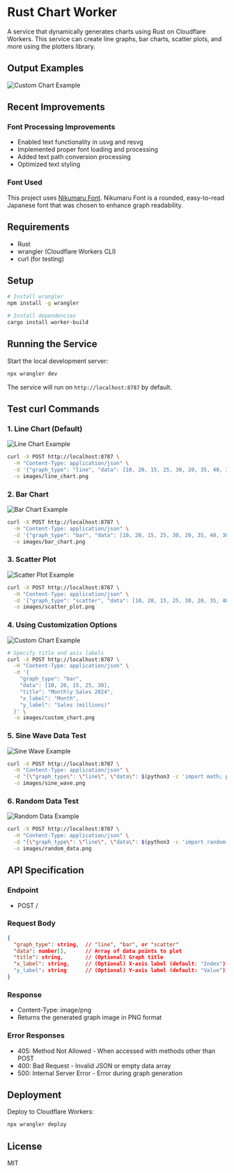 # Rust Chart Worker

A service that dynamically generates charts using Rust on Cloudflare Workers.
This service can create line graphs, bar charts, scatter plots, and more using the plotters library.

## Output Examples

![Custom Chart Example](images/custom_chart.png)

## Recent Improvements

### Font Processing Improvements
- Enabled text functionality in usvg and resvg
- Implemented proper font loading and processing
- Added text path conversion processing
- Optimized text styling

### Font Used
This project uses [Nikumaru Font](http://www.fontna.com/blog/1651/).
Nikumaru Font is a rounded, easy-to-read Japanese font that was chosen to enhance graph readability.

## Requirements

- Rust
- wrangler (Cloudflare Workers CLI)
- curl (for testing)

## Setup

```bash
# Install wrangler
npm install -g wrangler

# Install dependencies
cargo install worker-build
```

## Running the Service

Start the local development server:

```bash
npx wrangler dev
```

The service will run on `http://localhost:8787` by default.

## Test curl Commands

### 1. Line Chart (Default)

![Line Chart Example](images/line_chart.png)

```bash
curl -X POST http://localhost:8787 \
  -H "Content-Type: application/json" \
  -d '{"graph_type": "line", "data": [10, 20, 15, 25, 30, 20, 35, 40, 30, 45]}' \
  -o images/line_chart.png
```

### 2. Bar Chart

![Bar Chart Example](images/bar_chart.png)

```bash
curl -X POST http://localhost:8787 \
  -H "Content-Type: application/json" \
  -d '{"graph_type": "bar", "data": [10, 20, 15, 25, 30, 20, 35, 40, 30, 45]}' \
  -o images/bar_chart.png
```

### 3. Scatter Plot

![Scatter Plot Example](images/scatter_plot.png)

```bash
curl -X POST http://localhost:8787 \
  -H "Content-Type: application/json" \
  -d '{"graph_type": "scatter", "data": [10, 20, 15, 25, 30, 20, 35, 40, 30, 45]}' \
  -o images/scatter_plot.png
```

### 4. Using Customization Options

![Custom Chart Example](images/custom_chart.png)

```bash
# Specify title and axis labels
curl -X POST http://localhost:8787 \
  -H "Content-Type: application/json" \
  -d '{
    "graph_type": "bar",
    "data": [10, 20, 15, 25, 30],
    "title": "Monthly Sales 2024",
    "x_label": "Month",
    "y_label": "Sales (millions)"
  }' \
  -o images/custom_chart.png
```

### 5. Sine Wave Data Test

![Sine Wave Example](images/sine_wave.png)

```bash
curl -X POST http://localhost:8787 \
  -H "Content-Type: application/json" \
  -d "{\"graph_type\": \"line\", \"data\": $(python3 -c 'import math; print([math.sin(x/10)*10 + 20 for x in range(50)])')}" \
  -o images/sine_wave.png
```

### 6. Random Data Test

![Random Data Example](images/random_data.png)

```bash
curl -X POST http://localhost:8787 \
  -H "Content-Type: application/json" \
  -d "{\"graph_type\": \"line\", \"data\": $(python3 -c 'import random; print([random.uniform(0, 100) for _ in range(20)])')}" \
  -o images/random_data.png
```

## API Specification

### Endpoint
- POST /

### Request Body
```json
{
  "graph_type": string,  // "line", "bar", or "scatter"
  "data": number[],      // Array of data points to plot
  "title": string,       // (Optional) Graph title
  "x_label": string,     // (Optional) X-axis label (default: "Index")
  "y_label": string      // (Optional) Y-axis label (default: "Value")
}
```

### Response
- Content-Type: image/png
- Returns the generated graph image in PNG format

### Error Responses
- 405: Method Not Allowed - When accessed with methods other than POST
- 400: Bad Request - Invalid JSON or empty data array
- 500: Internal Server Error - Error during graph generation

## Deployment

Deploy to Cloudflare Workers:

```bash
npx wrangler deploy
```

## License

MIT
